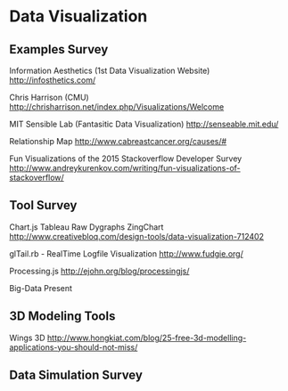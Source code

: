 # Data Visualization

## Examples Survey
Information Aesthetics (1st Data Visualization Website)
<http://infosthetics.com/>

Chris Harrison (CMU)
<http://chrisharrison.net/index.php/Visualizations/Welcome>

MIT Sensible Lab (Fantasitic Data Visualization)
<http://senseable.mit.edu/>

Relationship Map
<http://www.cabreastcancer.org/causes/#>

Fun Visualizations of the 2015 Stackoverflow Developer Survey
<http://www.andreykurenkov.com/writing/fun-visualizations-of-stackoverflow/>

## Tool Survey
Chart.js
Tableau
Raw
Dygraphs
ZingChart
<http://www.creativebloq.com/design-tools/data-visualization-712402>

glTail.rb - RealTime Logfile Visualization
<http://www.fudgie.org/>

Processing.js
<http://ejohn.org/blog/processingjs/>



Big-Data Present

## 3D Modeling Tools
Wings 3D
<http://www.hongkiat.com/blog/25-free-3d-modelling-applications-you-should-not-miss/>
## Data Simulation Survey

